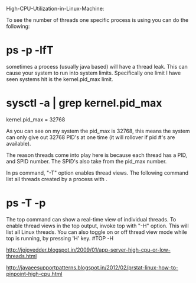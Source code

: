 High-CPU-Utilization-in-Linux-Machine:

To see the number of threads one specific process is using you can do the following:
# ps -p <PID> -lfT 

sometimes a process (usually java based) will have a thread leak. This can cause your system to run into system limits.
Specifically one limit I have seen systems hit is the kernel.pid_max limit.

# sysctl -a | grep kernel.pid_max  
kernel.pid_max = 32768

As you can see on my system the pid_max is 32768, this means the system can only give out 32768 PID's at one time (it will rollover if pid #'s are available).

The reason threads come into play here is because each thread has a PID, and SPID number. The SPID's also take from the pid_max number.

In ps command, "-T" option enables thread views. The following command list all threads created by a process with <pid>.
# ps -T -p <pid> 

The top command can show a real-time view of individual threads. To enable thread views in the top output, invoke top with "-H" option. This will list all Linux threads. You can also toggle on or off thread view mode while top is running, by pressing 'H' key.
#TOP -H


http://jojovedder.blogspot.in/2009/01/app-server-high-cpu-or-low-threads.html

http://javaeesupportpatterns.blogspot.in/2012/02/prstat-linux-how-to-pinpoint-high-cpu.html
